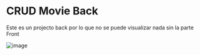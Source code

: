 # CRUD Movie Back

Este es un projecto back por lo que no se puede visualizar nada sin la parte Front

![image](https://github.com/user-attachments/assets/18703e57-beb6-4993-9da8-e71aa04ae171)
